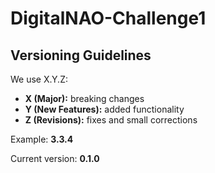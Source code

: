 # DigitalNAO-Challenge1

## Versioning Guidelines
We use X.Y.Z:
- **X (Major):** breaking changes
- **Y (New Features):** added functionality
- **Z (Revisions):** fixes and small corrections

Example: **3.3.4**

Current version: **0.1.0**
